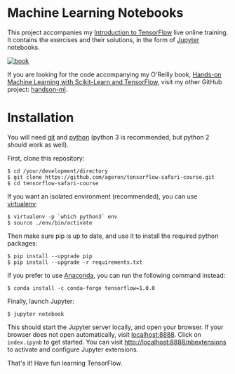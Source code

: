 Machine Learning Notebooks
==========================

This project accompanies my [Introduction to TensorFlow](https://www.safaribooksonline.com/live-training/courses/introduction-to-tensorflow/0636920079460/) live online training. It contains the exercises and their solutions, in the form of [Jupyter](http://jupyter.org/) notebooks.

[![book](https://raw.githubusercontent.com/ageron/tensorflow-safari-course/master/images/intro_to_tf_course.png)](https://www.safaribooksonline.com/live-training/courses/introduction-to-tensorflow/0636920079460/)

If you are looking for the code accompanying my O'Reilly book, [Hands-on Machine Learning with Scikit-Learn and TensorFlow](http://shop.oreilly.com/product/0636920052289.do), visit my other GitHub project: [handson-ml](https://github.com/ageron/handson-ml).


# Installation

You will need [git](https://git-scm.com/) and [python](https://www.python.org/downloads/) (python 3 is recommended, but python 2 should work as well).

First, clone this repository:

    $ cd /your/development/directory
    $ git clone https://github.com/ageron/tensorflow-safari-course.git
    $ cd tensorflow-safari-course

If you want an isolated environment (recommended), you can use [virtualenv](https://virtualenv.readthedocs.org/en/latest/):

    $ virtualenv -p `which python3` env
    $ source ./env/bin/activate

Then make sure pip is up to date, and use it to install the required python packages:

    $ pip install --upgrade pip
    $ pip install --upgrade -r requirements.txt

If you prefer to use [Anaconda](https://www.continuum.io/), you can run the following command instead:

    $ conda install -c conda-forge tensorflow=1.0.0

Finally, launch Jupyter:

    $ jupyter notebook

This should start the Jupyter server locally, and open your browser. If your browser does not open automatically, visit [localhost:8888](http://localhost:8888/tree). Click on `index.ipynb` to get started. You can visit [http://localhost:8888/nbextensions](http://localhost:8888/nbextensions) to activate and configure Jupyter extensions.

That's it! Have fun learning TensorFlow.
